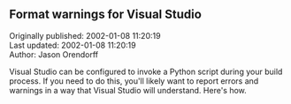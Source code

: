 ## Format warnings for Visual Studio  
Originally published: 2002-01-08 11:20:19  
Last updated: 2002-01-08 11:20:19  
Author: Jason Orendorff  
  
Visual Studio can be configured to invoke a Python script during your build process.  If you need to do this, you'll likely want to report errors and
warnings in a way that Visual Studio will understand.  Here's how.